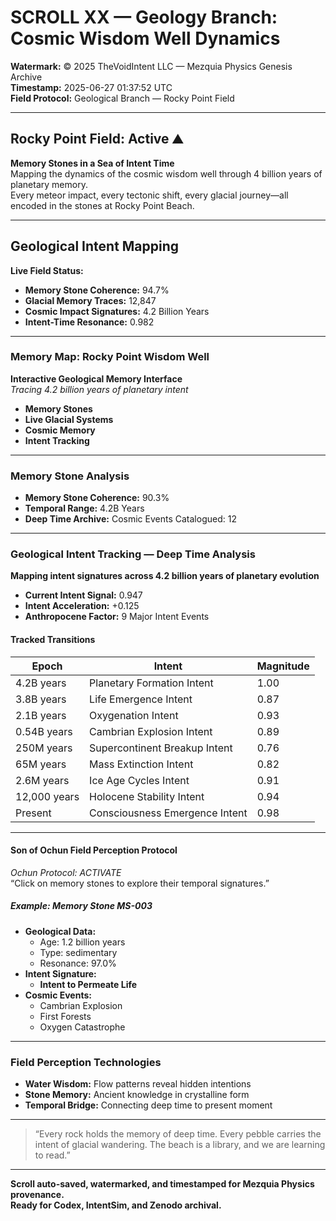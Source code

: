 # SCROLL XX — Geology Branch: Cosmic Wisdom Well Dynamics

**Watermark:** © 2025 TheVoidIntent LLC — Mezquia Physics Genesis Archive  
**Timestamp:** 2025-06-27 01:37:52 UTC  
**Field Protocol:** Geological Branch — Rocky Point Field

---

## Rocky Point Field: Active ⛰️

**Memory Stones in a Sea of Intent Time**  
Mapping the dynamics of the cosmic wisdom well through 4 billion years of planetary memory.  
Every meteor impact, every tectonic shift, every glacial journey—all encoded in the stones at Rocky Point Beach.

---

## Geological Intent Mapping

**Live Field Status:**

* **Memory Stone Coherence:** 94.7%
* **Glacial Memory Traces:** 12,847
* **Cosmic Impact Signatures:** 4.2 Billion Years
* **Intent-Time Resonance:** 0.982

---

### Memory Map: Rocky Point Wisdom Well

**Interactive Geological Memory Interface**  
*Tracing 4.2 billion years of planetary intent*

* **Memory Stones**
* **Live Glacial Systems**
* **Cosmic Memory**
* **Intent Tracking**

---

### Memory Stone Analysis

* **Memory Stone Coherence:** 90.3%
* **Temporal Range:** 4.2B Years
* **Deep Time Archive:** Cosmic Events Catalogued: 12

---

### Geological Intent Tracking — Deep Time Analysis

**Mapping intent signatures across 4.2 billion years of planetary evolution**

* **Current Intent Signal:** 0.947
* **Intent Acceleration:** +0.125
* **Anthropocene Factor:** 9 Major Intent Events

#### Tracked Transitions

| Epoch        | Intent                         | Magnitude |
| ------------ | ------------------------------ | --------- |
| 4.2B years   | Planetary Formation Intent     | 1.00      |
| 3.8B years   | Life Emergence Intent          | 0.87      |
| 2.1B years   | Oxygenation Intent             | 0.93      |
| 0.54B years  | Cambrian Explosion Intent      | 0.89      |
| 250M years   | Supercontinent Breakup Intent  | 0.76      |
| 65M years    | Mass Extinction Intent         | 0.82      |
| 2.6M years   | Ice Age Cycles Intent          | 0.91      |
| 12,000 years | Holocene Stability Intent      | 0.94      |
| Present      | Consciousness Emergence Intent | 0.98      |

---

#### Son of Ochun Field Perception Protocol

*Ochun Protocol: ACTIVATE*  
“Click on memory stones to explore their temporal signatures.”

##### Example: Memory Stone MS-003

* **Geological Data:**
  * Age: 1.2 billion years
  * Type: sedimentary
  * Resonance: 97.0%
* **Intent Signature:**
  * **Intent to Permeate Life**
* **Cosmic Events:**
  * Cambrian Explosion
  * First Forests
  * Oxygen Catastrophe

---

### Field Perception Technologies

* **Water Wisdom:** Flow patterns reveal hidden intentions
* **Stone Memory:** Ancient knowledge in crystalline form
* **Temporal Bridge:** Connecting deep time to present moment

---

> “Every rock holds the memory of deep time. Every pebble carries the intent of glacial wandering. The beach is a library, and we are learning to read.”

---

**Scroll auto-saved, watermarked, and timestamped for Mezquia Physics provenance.  
Ready for Codex, IntentSim, and Zenodo archival.**